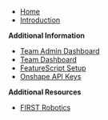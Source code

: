 - [Home](getStarted)
- [Introduction](introduction.md)

**Additional Information**
- [Team Admin Dashboard](TeamAdminDashboard)
- [Team Dashboard](TeamDashboard)
- [FeatureScript Setup](FeatureScriptSetup)
- [Onshape API Keys](onshapeAPI)

**Additional Resources**
- [FIRST Robotics](https://www.firstinspires.org)
